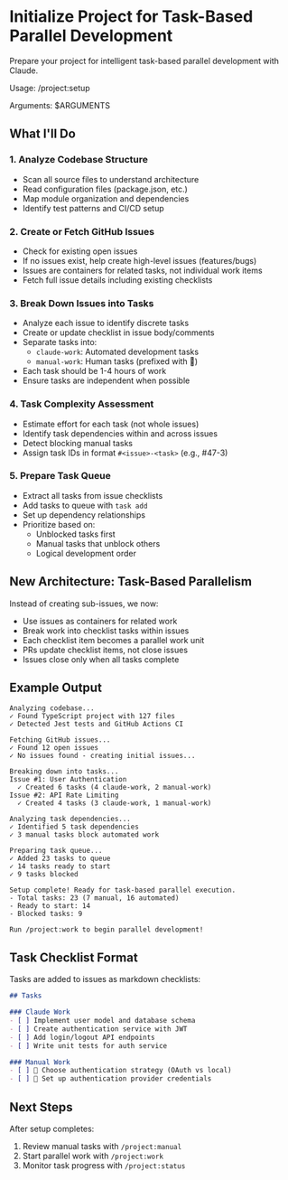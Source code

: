 # Initialize Project for Task-Based Parallel Development

Prepare your project for intelligent task-based parallel development with Claude.

Usage: /project:setup

Arguments: $ARGUMENTS

## What I'll Do

### 1. Analyze Codebase Structure
- Scan all source files to understand architecture
- Read configuration files (package.json, etc.)
- Map module organization and dependencies
- Identify test patterns and CI/CD setup

### 2. Create or Fetch GitHub Issues
- Check for existing open issues
- If no issues exist, help create high-level issues (features/bugs)
- Issues are containers for related tasks, not individual work items
- Fetch full issue details including existing checklists

### 3. Break Down Issues into Tasks
- Analyze each issue to identify discrete tasks
- Create or update checklist in issue body/comments
- Separate tasks into:
  - `claude-work`: Automated development tasks
  - `manual-work`: Human tasks (prefixed with 👤)
- Each task should be 1-4 hours of work
- Ensure tasks are independent when possible

### 4. Task Complexity Assessment
- Estimate effort for each task (not whole issues)
- Identify task dependencies within and across issues
- Detect blocking manual tasks
- Assign task IDs in format `#<issue>-<task>` (e.g., #47-3)

### 5. Prepare Task Queue
- Extract all tasks from issue checklists
- Add tasks to queue with `task add`
- Set up dependency relationships
- Prioritize based on:
  - Unblocked tasks first
  - Manual tasks that unblock others
  - Logical development order

## New Architecture: Task-Based Parallelism

Instead of creating sub-issues, we now:
- Use issues as containers for related work
- Break work into checklist tasks within issues
- Each checklist item becomes a parallel work unit
- PRs update checklist items, not close issues
- Issues close only when all tasks complete

## Example Output
```
Analyzing codebase...
✓ Found TypeScript project with 127 files
✓ Detected Jest tests and GitHub Actions CI

Fetching GitHub issues...
✓ Found 12 open issues
✓ No issues found - creating initial issues...

Breaking down into tasks...
Issue #1: User Authentication
  ✓ Created 6 tasks (4 claude-work, 2 manual-work)
Issue #2: API Rate Limiting  
  ✓ Created 4 tasks (3 claude-work, 1 manual-work)

Analyzing task dependencies...
✓ Identified 5 task dependencies
✓ 3 manual tasks block automated work

Preparing task queue...
✓ Added 23 tasks to queue
✓ 14 tasks ready to start
✓ 9 tasks blocked

Setup complete! Ready for task-based parallel execution.
- Total tasks: 23 (7 manual, 16 automated)
- Ready to start: 14
- Blocked tasks: 9

Run /project:work to begin parallel development!
```

## Task Checklist Format

Tasks are added to issues as markdown checklists:

```markdown
## Tasks

### Claude Work
- [ ] Implement user model and database schema
- [ ] Create authentication service with JWT
- [ ] Add login/logout API endpoints
- [ ] Write unit tests for auth service

### Manual Work  
- [ ] 👤 Choose authentication strategy (OAuth vs local)
- [ ] 👤 Set up authentication provider credentials
```

## Next Steps
After setup completes:
1. Review manual tasks with `/project:manual`
2. Start parallel work with `/project:work`
3. Monitor task progress with `/project:status`
